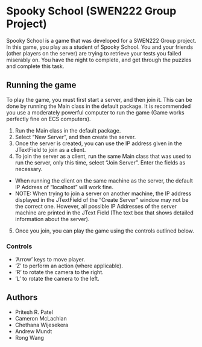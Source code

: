 # Spooky School (SWEN222 Group Project)

Spooky School is a game that was developed for a SWEN222 Group project. In this game, you play as a student of Spooky School. You and your friends (other players on the server) are trying to retrieve your tests you failed miserably on. You have the night to complete, and get through the puzzles and complete this task.

## Running the game

To play the game, you must first start a server, and then join it. This can be done by running the Main class in the default package. It is recommended you use a moderately powerful computer to run the game (Game works perfectly fine on ECS computers).

1) Run the Main class in the default package.
2) Select “New Server”, and then create the server.
3) Once the server is created, you can use the IP address given in the JTextField to join as a client.
4) To join the server as a client, run the same Main class that was used to run the server, only this time, select “Join Server”. Enter the fields as necessary.
- When running the client on the same machine as the server, the default IP Address of “localhost” will work fine.
- NOTE: When trying to join a server on another machine, the IP address displayed in the JTextField of the “Create Server” window may not be the correct one. However, all possible IP Addresses of the server machine are printed in the JText Field (The text box that shows detailed information about the server).
5) Once you join, you can play the game using the controls outlined below.

### Controls

* ‘Arrow’ keys to move player.
* ‘Z’ to perform an action (where applicable).
* ‘R‘ to rotate the camera to the right.
* ‘L’ to rotate the camera to the left.

## Authors

* Pritesh R. Patel
* Cameron McLachlan
* Chethana Wijesekera
* Andrew Mundt
* Rong Wang